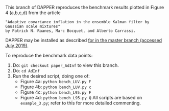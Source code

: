 This branch of DAPPER reproduces the benchmark results plotted in Figure 4 (a,b,c,d) from the article
    
    
    "Adaptive covariance inflation in the ensemble Kalman filter by Gaussian scale mixtures"
    by Patrick N. Raanes, Marc Bocquet, and Alberto Carrassi.


DAPPER may be installed as described
[for in the master branch (accessed July 2019)](https://github.com/nansencenter/DAPPER#installation). 

To reproduce the benchmark data points:
1. Do: `git checkout paper_AdInf` to view this branch.
2. Do: `cd AdInf`
2. Run the desired script, doing one of:
   * Figure 4a: `python bench_LUV.py F`
   * Figure 4b: `python bench_LUV.py c`
   * Figure 4c: `python bench_L95.py F`
   * Figure 4d: `python bench_L95.py Q`
   All scripts are based on `example_3.py`; refer to this for more detailed commenting.
